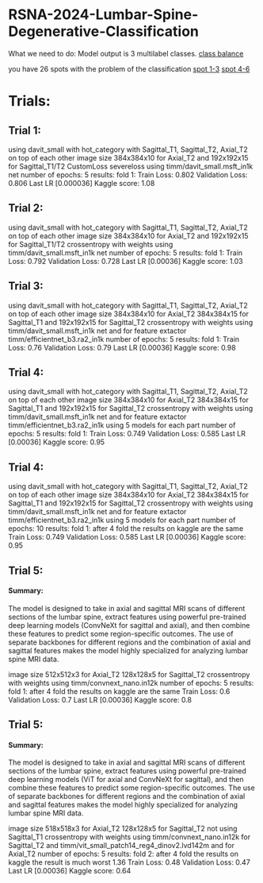 # RSNA-2024-Lumbar-Spine-Degenerative-Classification

What we need to do: 
Model output is 3 multilabel classes.
[class balance]("images_for_readme\class_balance.png")

you have 26 spots with the problem of the classification
[spot 1-3]("images_for_readme\1-3.png")
[spot 4-6]("images_for_readme\4-6.png")


# Trials: 
## Trial 1:
using davit_small with hot_category with Sagittal_T1, Sagittal_T2, Axial_T2 on top of each other
image size 384x384x10 for Axial_T2 and 192x192x15 for Sagittal_T1/T2
CustomLoss severeloss 
using timm/davit_small.msft_in1k net
number of epochs: 5
results: 
fold 1:
Train Loss: 0.802
Validation Loss:  0.806
Last LR [0.000036]
Kaggle score: 1.08

## Trial 2:
using davit_small with hot_category with Sagittal_T1, Sagittal_T2, Axial_T2 on top of each other
image size 384x384x10 for Axial_T2 and 192x192x15 for Sagittal_T1/T2
crossentropy with weights
using timm/davit_small.msft_in1k net
number of epochs: 5
results: 
fold 1:
Train Loss: 0.792 
Validation Loss:  0.728
Last LR [0.00036]
Kaggle score: 1.03

## Trial 3:
using davit_small with hot_category with Sagittal_T1, Sagittal_T2, Axial_T2 on top of each other
image size 384x384x10 for Axial_T2 384x384x15 for Sagittal_T1 and 192x192x15 for Sagittal_T2
crossentropy with weights
using timm/davit_small.msft_in1k net and for feature extactor timm/efficientnet_b3.ra2_in1k
number of epochs: 5
results: 
fold 1:
Train Loss: 0.76
Validation Loss: 0.79
Last LR [0.00036]
Kaggle score: 0.98


## Trial 4:
using davit_small with hot_category with Sagittal_T1, Sagittal_T2, Axial_T2 on top of each other
image size 384x384x10 for Axial_T2 384x384x15 for Sagittal_T1 and 192x192x15 for Sagittal_T2
crossentropy with weights
using timm/davit_small.msft_in1k net and for feature extactor timm/efficientnet_b3.ra2_in1k
using 5 models for each part
number of epochs: 5
results: 
fold 1:
Train Loss: 0.749
Validation Loss: 0.585
Last LR [0.00036]
Kaggle score: 0.95

## Trial 4:
using davit_small with hot_category with Sagittal_T1, Sagittal_T2, Axial_T2 on top of each other
image size 384x384x10 for Axial_T2 384x384x15 for Sagittal_T1 and 192x192x15 for Sagittal_T2
crossentropy with weights
using timm/davit_small.msft_in1k net and for feature extactor timm/efficientnet_b3.ra2_in1k
using 5 models for each part
number of epochs: 10
results: 
fold 1: after 4 fold the results on kaggle are the same
Train Loss: 0.749
Validation Loss: 0.585
Last LR [0.00036]
Kaggle score: 0.95


## Trial 5:
#### Summary:
The model is designed to take in axial and sagittal MRI scans of different sections of the lumbar spine, extract features using powerful pre-trained deep learning models (ConvNeXt for sagittal and axial), and then combine these features to predict some region-specific outcomes. The use of separate backbones for different regions and the combination of axial and sagittal features makes the model highly specialized for analyzing lumbar spine MRI data.

image size 512x512x3 for Axial_T2 128x128x5 for Sagittal_T2
crossentropy with weights
using timm/convnext_nano.in12k
number of epochs: 5
results: 
fold 1: after 4 fold the results on kaggle are the same
Train Loss: 0.6
Validation Loss: 0.7
Last LR [0.00036]
Kaggle score: 0.8

## Trial 5:
#### Summary:

The model is designed to take in axial and sagittal MRI scans of different sections of the lumbar spine, extract features using powerful pre-trained deep learning models (ViT for axial and ConvNeXt for sagittal), and then combine these features to predict some region-specific outcomes. The use of separate backbones for different regions and the combination of axial and sagittal features makes the model highly specialized for analyzing lumbar spine MRI data.

image size 518x518x3 for Axial_T2 128x128x5 for Sagittal_T2 not using Sagittal_T1
crossentropy with weights
using timm/convnext_nano.in12k for Sagittal_T2 and timm/vit_small_patch14_reg4_dinov2.lvd142m and for Axial_T2
number of epochs: 5
results: 
fold 2: after 4 fold the results on kaggle the result is much worst 1.36
Train Loss: 0.48
Validation Loss: 0.47
Last LR [0.00036]
Kaggle score: 0.64

